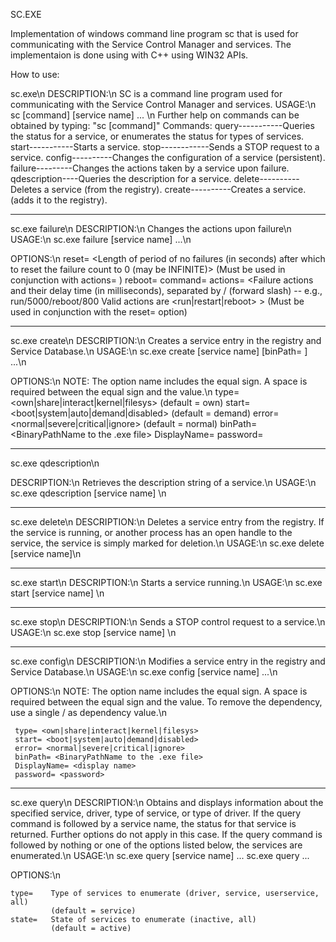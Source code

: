 SC.EXE

Implementation of windows command line program sc that is used for communicating with the Service Control Manager and services. The implementaion is done using with C++ using WIN32 APIs.

How to use:


sc.exe\n
DESCRIPTION:\n
        SC is a command line program used for communicating with the Service Control Manager and services.
USAGE:\n
        sc [command] [service name] <option1> <option2>...
\n
        Further help on commands can be obtained by typing: "sc [command]" 
        Commands:
          query-----------Queries the status for a service, or
                          enumerates the status for types of services.
          start-----------Starts a service.
          stop------------Sends a STOP request to a service.
          config----------Changes the configuration of a service (persistent).
          failure---------Changes the actions taken by a service upon failure.
          qdescription----Queries the description for a service.
          delete----------Deletes a service (from the registry).
          create----------Creates a service. (adds it to the registry).
          
--------------------

sc.exe failure\n
DESCRIPTION:\n
        Changes the actions upon failure\n
USAGE:\n
        sc.exe failure [service name] <option1> <option2>...\n

OPTIONS:\n
        reset=   <Length of period of no failures (in seconds)
                  after which to reset the failure count to 0 (may be INFINITE)>
                  (Must be used in conjunction with actions= )
        reboot=  <Message broadcast before rebooting on failure>
        command= <Command line to be run on failure>
        actions= <Failure actions and their delay time (in milliseconds),
                  separated by / (forward slash) -- e.g., run/5000/reboot/800
                  Valid actions are <run|restart|reboot> >
                  (Must be used in conjunction with the reset= option)

--------------------
sc.exe create\n
DESCRIPTION:\n
        Creates a service entry in the registry and Service Database.\n
USAGE:\n
        sc.exe create [service name] [binPath= ] <option1> <option2>...\n

OPTIONS:\n
NOTE: The option name includes the equal sign.
      A space is required between the equal sign and the value.\n
                 type= <own|share|interact|kernel|filesys>
                       (default = own)
                 start= <boot|system|auto|demand|disabled>
                       (default = demand)
                 error= <normal|severe|critical|ignore>
                       (default = normal)
                 binPath= <BinaryPathName to the .exe file>
                 DisplayName= <display name>
                 password= <password>

--------------

sc.exe qdescription\n

DESCRIPTION:\n
        Retrieves the description string of a service.\n
USAGE:\n
        sc.exe qdescription [service name] \n


-----------------

sc.exe delete\n
DESCRIPTION:\n
        Deletes a service entry from the registry. If the service is running, or another process has an open handle to the service, the service is simply marked for deletion.\n
USAGE:\n
        sc.exe delete [service name]\n


----------------

sc.exe start\n
DESCRIPTION:\n
        Starts a service running.\n
USAGE:\n
        sc.exe start [service name] \n

-----------------

sc.exe stop\n
DESCRIPTION:\n
        Sends a STOP control request to a service.\n
USAGE:\n
        sc.exe stop [service name] \n

-------------------

sc.exe config\n
DESCRIPTION:\n
        Modifies a service entry in the registry and Service Database.\n
USAGE:\n
        sc.exe config [service name] <option1> <option2>...\n

OPTIONS:\n
NOTE: The option name includes the equal sign.
      A space is required between the equal sign and the value. To remove the dependency, use a single / as dependency value.\n
 
     type= <own|share|interact|kernel|filesys>
     start= <boot|system|auto|demand|disabled>
     error= <normal|severe|critical|ignore>
     binPath= <BinaryPathName to the .exe file>
     DisplayName= <display name>
     password= <password>

-------------

sc.exe query\n
DESCRIPTION:\n
        Obtains and displays information about the specified service, driver, type of service, or type of driver. If the query command is followed by a service name, the status for that service is returned.  Further options do not apply in this case.  If the query command is followed by nothing or one of the options listed below, the services are enumerated.\n
USAGE:\n
        sc.exe query [service name] <option1> <option2>...
        sc.exe query <option1> <option2>...

OPTIONS:\n

    type=    Type of services to enumerate (driver, service, userservice, all)
             (default = service)
    state=   State of services to enumerate (inactive, all)
             (default = active)

